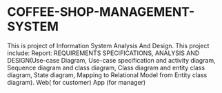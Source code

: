 # COFFEE-SHOP-MANAGEMENT-SYSTEM
This is project of Information System Analysis And Design.
This project include:
Report: REQUIREMENTS SPECIFICATIONS, ANALYSIS AND DESIGN(Use-case Diagram, Use-case specification and activity diagram, Sequence diagram and class diagram, Class diagram and entity class diagram, State diagram, Mapping to Relational Model from Entity class diagram).
Web( for customer)
App (for manager)
